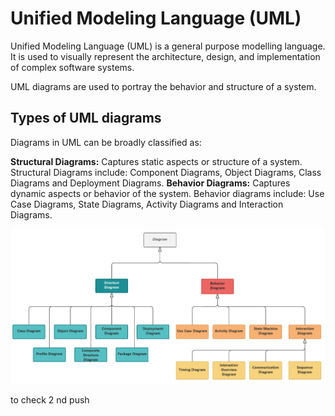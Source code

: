 # Unified Modeling Language (UML)

Unified Modeling Language (UML) is a general purpose modelling language. It is used to visually represent the architecture, design, and implementation of complex software systems.

UML diagrams are used to portray the behavior and structure of a system.

## Types of UML diagrams
Diagrams in UML can be broadly classified as:

**Structural Diagrams:**  Captures static aspects or structure of a system. Structural Diagrams include: Component Diagrams, Object Diagrams, Class Diagrams and Deployment Diagrams.
**Behavior Diagrams:**  Captures dynamic aspects or behavior of the system. Behavior diagrams include: Use Case Diagrams, State Diagrams, Activity Diagrams and Interaction Diagrams.

![Alt text](Uml_types.png)

to check 2 nd push